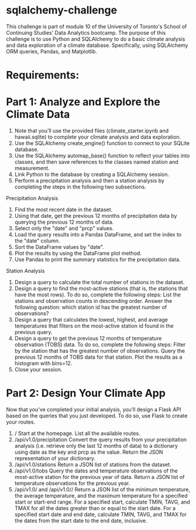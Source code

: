 # sqlalchemy-challenge

This challenge is part of module 10 of the University of Toronto's School of Continuing Studies' Data Analytics bootcamp.  The purpose of this challenge is to use Python and SQLAlchemy to do a basic climate analysis and data exploration of a climate database. Specifically, using SQLAlchemy ORM queries, Pandas, and Matplotlib.

# Requirements:

# Part 1: Analyze and Explore the Climate Data

1. Note that you’ll use the provided files (climate_starter.ipynb and hawaii.sqlite) to complete your climate analysis and data exploration.
2. Use the SQLAlchemy create_engine() function to connect to your SQLite database.
3. Use the SQLAlchemy automap_base() function to reflect your tables into classes, and then save references to the classes named station and measurement.
4. Link Python to the database by creating a SQLAlchemy session.
5. Perform a precipitation analysis and then a station analysis by completing the steps in the following two subsections.

Precipitation Analysis
1. Find the most recent date in the dataset.
2. Using that date, get the previous 12 months of precipitation data by querying the previous 12 months of data.
3. Select only the "date" and "prcp" values.
4. Load the query results into a Pandas DataFrame, and set the index to the "date" column.
5. Sort the DataFrame values by "date".
6. Plot the results by using the DataFrame plot method.
7. Use Pandas to print the summary statistics for the precipitation data.

Station Analysis
1. Design a query to calculate the total number of stations in the dataset.
2. Design a query to find the most-active stations (that is, the stations that have the most rows). To do so, complete the following steps:
        List the stations and observation counts in descending order.
        Answer the following question: which station id has the greatest number of observations?
3. Design a query that calculates the lowest, highest, and average temperatures that filters on the most-active station id found in the previous query.
4. Design a query to get the previous 12 months of temperature observation (TOBS) data. To do so, complete the following steps:
        Filter by the station that has the greatest number of observations.
        Query the previous 12 months of TOBS data for that station.
        Plot the results as a histogram with bins=12.
5. Close your session.

# Part 2: Design Your Climate App

Now that you’ve completed your initial analysis, you’ll design a Flask API based on the queries that you just developed. To do so, use Flask to create your routes.

1. /
    Start at the homepage.
    List all the available routes.
2. /api/v1.0/precipitation
    Convert the query results from your precipitation analysis (i.e. retrieve only the last 12 months of data) to a dictionary using date as the key and        prcp as the value.
    Return the JSON representation of your dictionary.
3. /api/v1.0/stations
    Return a JSON list of stations from the dataset.
4. /api/v1.0/tobs
    Query the dates and temperature observations of the most-active station for the previous year of data.
    Return a JSON list of temperature observations for the previous year.
5. /api/v1.0/<start> and /api/v1.0/<start>/<end>
    Return a JSON list of the minimum temperature, the average temperature, and the maximum temperature for a specified start or start-end range.
    For a specified start, calculate TMIN, TAVG, and TMAX for all the dates greater than or equal to the start date.
    For a specified start date and end date, calculate TMIN, TAVG, and TMAX for the dates from the start date to the end date, inclusive.
